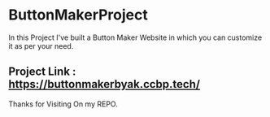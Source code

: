 # ButtonMakerProject
In this Project I've built a Button Maker Website in which you can customize it as per your need.
## Project Link : https://buttonmakerbyak.ccbp.tech/

Thanks for Visiting On my REPO.
